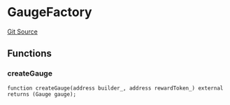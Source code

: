 # GaugeFactory

[Git Source](https://github.com/rsksmart/builder-incentives-sc/blob/1dbf2ba5f97fe9f7eaabffcbdae37fcf6d9703c7/src/gauge/GaugeFactory.sol)

## Functions

### createGauge

```solidity
function createGauge(address builder_, address rewardToken_) external returns (Gauge gauge);
```
